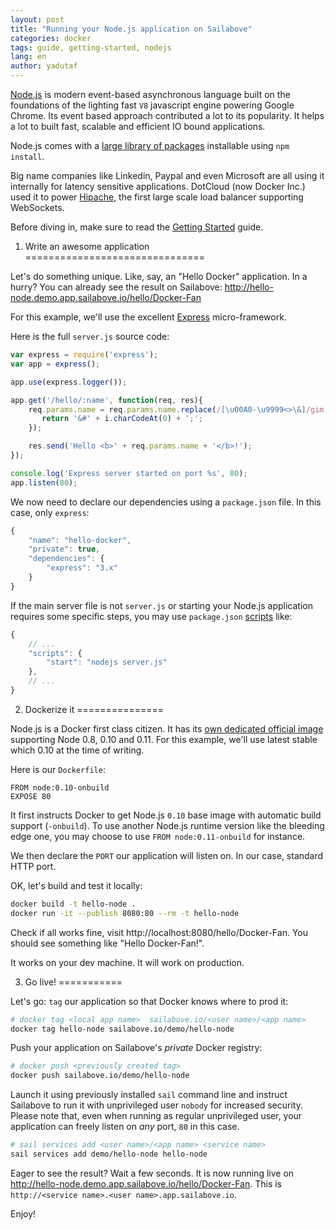 ```yaml
---
layout: post
title: "Running your Node.js application on Sailabove"
categories: docker
tags: guide, getting-started, nodejs
lang: en
author: yadutaf
---
```


[Node.js](http://nodejs.org/) is modern event-based asynchronous language built on the foundations of the lighting fast ``V8`` javascript engine powering Google Chrome. Its event based approach contributed a lot to its popularity. It helps a lot to built fast, scalable and efficient IO bound applications.

Node.js comes with a [large library of packages](https://www.npmjs.org/) installable using ``npm install``.

Big name companies like Linkedin, Paypal and even Microsoft are all using it internally for latency sensitive applications. DotCloud (now Docker Inc.) used it to power [Hipache](http://blog.dotcloud.com/announcing-hipache-dotclouds-open-source-websocket-supporting-http-proxy), the first large scale load balancer supporting WebSockets.

Before diving in, make sure to read the [Getting Started](getting-started-with-sailabove-docker.html) guide.

1. Write an awesome application
===============================

Let's do something unique. Like, say, an "Hello Docker" application. In a hurry? You can already see the result on Sailabove: http://hello-node.demo.app.sailabove.io/hello/Docker-Fan

For this example, we'll use the excellent [Express](http://expressjs.com/) micro-framework.

Here is the full ``server.js`` source code:

```javascript
var express = require('express');
var app = express();

app.use(express.logger());

app.get('/hello/:name', function(req, res){
    req.params.name = req.params.name.replace(/[\u00A0-\u9999<>\&]/gim, function (i) {
       return '&#' + i.charCodeAt(0) + ';';
    });

    res.send('Hello <b>' + req.params.name + '</b>!');
});

console.log('Express server started on port %s', 80);
app.listen(80);
```

We now need to declare our dependencies using a ``package.json`` file. In this case, only ``express``:

```javascript
{
    "name": "hello-docker",
    "private": true,
    "dependencies": {
        "express": "3.x"
    }
}
```

If the main server file is not ``server.js`` or starting your Node.js application requires some specific steps, you may use ``package.json`` [scripts](https://www.npmjs.org/doc/misc/npm-scripts.html) like:

```javascript
{
    // ...
    "scripts": {
        "start": "nodejs server.js"
    },
    // ...
}
```

2. Dockerize it
===============

Node.js is a Docker first class citizen. It has its [own dedicated official image](https://registry.hub.docker.com/u/library/node/) supporting Node 0.8, 0.10 and 0.11. For this example, we'll use latest stable which 0.10 at the time of writing.

Here is our ``Dockerfile``:

```
FROM node:0.10-onbuild
EXPOSE 80
```

It first instructs Docker to get Node.js ``0.10`` base image with automatic build support (``-onbuild``). To use another Node.js runtime version like the bleeding edge one, you may choose to use ``FROM node:0.11-onbuild`` for instance.

We then declare the ``PORT`` our application will listen on. In our case, standard HTTP port.

OK, let's build and test it locally:


```bash
docker build -t hello-node .
docker run -it --publish 8080:80 --rm -t hello-node
```

Check if all works fine, visit http://localhost:8080/hello/Docker-Fan. You should see something like "Hello Docker-Fan!".

It works on your dev machine. It will work on production.

3. Go live!
===========

Let's go: ``tag`` our application so that Docker knows where to prod it:

```bash
# docker tag <local app name>  sailabove.io/<user name>/<app name>
docker tag hello-node sailabove.io/demo/hello-node
```

Push your application on Sailabove's *private* Docker registry:

```bash
# docker push <previously created tag>
docker push sailabove.io/demo/hello-node
```

Launch it using previously installed ``sail`` command line and instruct Sailabove to run it with unprivileged user ``nobody`` for increased security. Please note that, even when running as regular unprivileged user, your application can freely listen on *any* port, ``80`` in this case.

```bash
# sail services add <user name>/<app name> <service name>
sail services add demo/hello-node hello-node
```

Eager to see the result? Wait a few seconds. It is now running live on http://hello-node.demo.app.sailabove.io/hello/Docker-Fan. This is ``http://<service name>.<user name>.app.sailabove.io``.

Enjoy!

